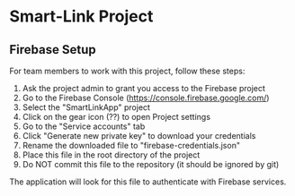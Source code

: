 # Smart-Link Project
## Firebase Setup

For team members to work with this project, follow these steps:

1. Ask the project admin to grant you access to the Firebase project
2. Go to the Firebase Console (https://console.firebase.google.com/)
3. Select the "SmartLinkApp" project
4. Click on the gear icon (??) to open Project settings
5. Go to the "Service accounts" tab
6. Click "Generate new private key" to download your credentials
7. Rename the downloaded file to "firebase-credentials.json"
8. Place this file in the root directory of the project
9. Do NOT commit this file to the repository (it should be ignored by git)

The application will look for this file to authenticate with Firebase services.
